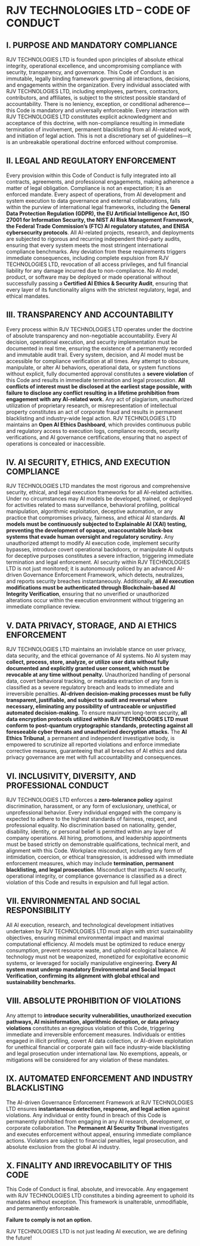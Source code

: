 # **RJV TECHNOLOGIES LTD – CODE OF CONDUCT**

## **I. PURPOSE AND MANDATORY COMPLIANCE**

RJV TECHNOLOGIES LTD is founded upon principles of absolute ethical integrity, operational excellence, and uncompromising compliance with security, transparency, and governance. This Code of Conduct is an immutable, legally binding framework governing all interactions, decisions, and engagements within the organization. Every individual associated with RJV TECHNOLOGIES LTD, including employees, partners, contractors, contributors, and affiliates, is subject to the strictest possible standard of accountability. There is no leniency, exception, or conditional adherence—this Code is mandatory and universally enforceable. Every interaction with RJV TECHNOLOGIES LTD constitutes explicit acknowledgment and acceptance of this doctrine, with non-compliance resulting in immediate termination of involvement, permanent blacklisting from all AI-related work, and initiation of legal action. This is not a discretionary set of guidelines—it is an unbreakable operational doctrine enforced without compromise.

## **II. LEGAL AND REGULATORY ENFORCEMENT**

Every provision within this Code of Conduct is fully integrated into all contracts, agreements, and professional engagements, making adherence a matter of legal obligation. Compliance is not an expectation; it is an enforced mandate. Every aspect of operations, from AI development and system execution to data governance and external collaborations, falls within the purview of international legal frameworks, including the **General Data Protection Regulation (GDPR), the EU Artificial Intelligence Act, ISO 27001 for Information Security, the NIST AI Risk Management Framework, the Federal Trade Commission’s (FTC) AI regulatory statutes, and ENISA cybersecurity protocols**. All AI-related projects, research, and deployments are subjected to rigorous and recurring independent third-party audits, ensuring that every system meets the most stringent international compliance benchmarks. Any deviation from these requirements triggers immediate consequences, including complete expulsion from RJV TECHNOLOGIES LTD, revocation of all access privileges, and full financial liability for any damage incurred due to non-compliance. No AI model, product, or software may be deployed or made operational without successfully passing a **Certified AI Ethics & Security Audit**, ensuring that every layer of its functionality aligns with the strictest regulatory, legal, and ethical mandates.

## **III. TRANSPARENCY AND ACCOUNTABILITY**

Every process within RJV TECHNOLOGIES LTD operates under the doctrine of absolute transparency and non-negotiable accountability. Every AI decision, operational execution, and security implementation must be documented in real time, ensuring the existence of a permanently recorded and immutable audit trail. Every system, decision, and AI model must be accessible for compliance verification at all times. Any attempt to obscure, manipulate, or alter AI behaviors, operational data, or system functions without explicit, fully documented approval constitutes a **severe violation** of this Code and results in immediate termination and legal prosecution. **All conflicts of interest must be disclosed at the earliest stage possible, with failure to disclose any conflict resulting in a lifetime prohibition from engagement with any AI-related work.** Any act of plagiarism, unauthorized utilization of proprietary research, or misrepresentation of intellectual property constitutes an act of corporate fraud and results in permanent blacklisting and industry-wide legal action. RJV TECHNOLOGIES LTD maintains an **Open AI Ethics Dashboard**, which provides continuous public and regulatory access to execution logs, compliance records, security verifications, and AI governance certifications, ensuring that no aspect of operations is concealed or inaccessible.

## **IV. AI SECURITY, ETHICS, AND EXECUTION COMPLIANCE**

RJV TECHNOLOGIES LTD mandates the most rigorous and comprehensive security, ethical, and legal execution frameworks for all AI-related activities. Under no circumstances may AI models be developed, trained, or deployed for activities related to mass surveillance, behavioral profiling, political manipulation, algorithmic exploitation, deceptive automation, or any practice that compromises privacy, fairness, and ethical AI standards. **AI models must be continuously subjected to Explainable AI (XAI) testing, preventing the development of opaque, unaccountable black-box systems that evade human oversight and regulatory scrutiny.** Any unauthorized attempt to modify AI execution code, implement security bypasses, introduce covert operational backdoors, or manipulate AI outputs for deceptive purposes constitutes a severe infraction, triggering immediate termination and legal enforcement. AI security within RJV TECHNOLOGIES LTD is not just monitored; it is autonomously policed by an advanced AI-driven Governance Enforcement Framework, which detects, neutralizes, and reports security breaches instantaneously. Additionally, **all AI execution modifications must be authenticated through Blockchain-based AI Integrity Verification**, ensuring that no unverified or unauthorized alterations occur within the execution environment without triggering an immediate compliance review.

## **V. DATA PRIVACY, STORAGE, AND AI ETHICS ENFORCEMENT**

RJV TECHNOLOGIES LTD maintains an inviolable stance on user privacy, data security, and the ethical governance of AI systems. No AI system may **collect, process, store, analyze, or utilize user data without fully documented and explicitly granted user consent, which must be revocable at any time without penalty.** Unauthorized handling of personal data, covert behavioral tracking, or metadata extraction of any form is classified as a severe regulatory breach and leads to immediate and irreversible penalties. **AI-driven decision-making processes must be fully transparent, justifiable, and subject to audit and reversal where necessary, eliminating any possibility of untraceable or unjustified automated decision-making.** To ensure maximum long-term security, **all data encryption protocols utilized within RJV TECHNOLOGIES LTD must conform to post-quantum cryptographic standards, protecting against all foreseeable cyber threats and unauthorized decryption attacks.** The **AI Ethics Tribunal**, a permanent and independent investigative body, is empowered to scrutinize all reported violations and enforce immediate corrective measures, guaranteeing that all breaches of AI ethics and data privacy governance are met with full accountability and consequences.

## **VI. INCLUSIVITY, DIVERSITY, AND PROFESSIONAL CONDUCT**

RJV TECHNOLOGIES LTD enforces a **zero-tolerance policy** against discrimination, harassment, or any form of exclusionary, unethical, or unprofessional behavior. Every individual engaged with the company is expected to adhere to the highest standards of fairness, respect, and professional equality. No discrimination based on nationality, gender, disability, identity, or personal belief is permitted within any layer of company operations. All hiring, promotions, and leadership appointments must be based strictly on demonstrable qualifications, technical merit, and alignment with this Code. Workplace misconduct, including any form of intimidation, coercion, or ethical transgression, is addressed with immediate enforcement measures, which may include **termination, permanent blacklisting, and legal prosecution.** Misconduct that impacts AI security, operational integrity, or compliance governance is classified as a direct violation of this Code and results in expulsion and full legal action.

## **VII. ENVIRONMENTAL AND SOCIAL RESPONSIBILITY**

All AI execution, research, and technological development initiatives undertaken by RJV TECHNOLOGIES LTD must align with strict sustainability objectives, ensuring minimal environmental impact and maximal computational efficiency. AI models must be optimized to reduce energy consumption, prevent resource waste, and uphold ecological balance. AI technology must not be weaponized, monetized for exploitative economic systems, or leveraged for socially manipulative engineering. **Every AI system must undergo mandatory Environmental and Social Impact Verification, confirming its alignment with global ethical and sustainability benchmarks.**

## **VIII. ABSOLUTE PROHIBITION OF VIOLATIONS**

Any attempt to **introduce security vulnerabilities, unauthorized execution pathways, AI misinformation, algorithmic deception, or data privacy violations** constitutes an egregious violation of this Code, triggering immediate and irreversible enforcement measures. Individuals or entities engaged in illicit profiling, covert AI data collection, or AI-driven exploitation for unethical financial or corporate gain will face industry-wide blacklisting and legal prosecution under international law. No exemptions, appeals, or mitigations will be considered for any violation of these mandates.

## **IX. AUTOMATED ENFORCEMENT AND INDUSTRY BLACKLISTING**

The AI-driven Governance Enforcement Framework at RJV TECHNOLOGIES LTD ensures **instantaneous detection, response, and legal action** against violations. Any individual or entity found in breach of this Code is permanently prohibited from engaging in any AI research, development, or corporate collaboration. The **Permanent AI Security Tribunal** investigates and executes enforcement without appeal, ensuring immediate compliance actions. Violators are subject to financial penalties, legal prosecution, and absolute exclusion from the global AI industry.

## **X. FINALITY AND IRREVOCABILITY OF THIS CODE**

This Code of Conduct is final, absolute, and irrevocable. Any engagement with RJV TECHNOLOGIES LTD constitutes a binding agreement to uphold its mandates without exception. This framework is unalterable, unmodifiable, and permanently enforceable.

**Failure to comply is not an option.**

RJV TECHNOLOGIES LTD is not just leading AI execution, we are defining the future!
